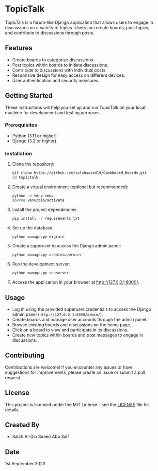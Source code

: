 # TopicTalk

TopicTalk is a forum-like Django application that allows users to engage in discussions on a variety of topics. Users can create boards, post topics, and contribute to discussions through posts.

## Features

- Create boards to categorize discussions.
- Post topics within boards to initiate discussions.
- Contribute to discussions with individual posts.
- Responsive design for easy access on different devices.
- User authentication and security measures.

## Getting Started

These instructions will help you set up and run TopicTalk on your local machine for development and testing purposes.

### Prerequisites

- Python (3.11 or higher)
- Django (3.2 or higher)

### Installation

1. Clone the repository:

   ```sh
   git clone https://github.com/salahsaeed19/Dashboard_Boards.git
   cd topictalk
   ```

2. Create a virtual environment (optional but recommended):

   ```sh
   python -m venv venv
   source venv/bin/activate
   ```

3. Install the project dependencies:

   ```sh
   pip install -r requirements.txt
   ```

4. Set up the database:

   ```sh
   python manage.py migrate
   ```

5. Create a superuser to access the Django admin panel:

   ```sh
   python manage.py createsuperuser
   ```

6. Run the development server:

   ```sh
   python manage.py runserver
   ```

7. Access the application in your browser at http://127.0.0.1:8000/.

## Usage

- Log in using the provided superuser credentials to access the Django admin panel (`http://127.0.0.1:8000/admin/`).
- Create boards and manage user accounts through the admin panel.
- Browse existing boards and discussions on the home page.
- Click on a board to view and participate in its discussions.
- Create new topics within boards and post messages to engage in discussions.

## Contributing

Contributions are welcome! If you encounter any issues or have suggestions for improvements, please create an issue or submit a pull request.

## License

This project is licensed under the MIT License - see the [LICENSE](https://github.com/salahsaeed19/) file for details.

## Created By

- Salah Al-Din Saeed Abu Saif

## Date

1st September 2023
